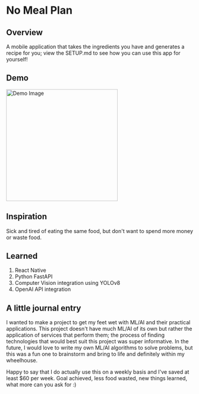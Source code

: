 # No Meal Plan

## Overview
A mobile application that takes the ingredients you have and generates a recipe for you; view the SETUP.md to see how you can use this app for yourself!

## Demo
<img src="https://github.com/user-attachments/assets/9329d85c-747b-4283-9a9f-5c6887d1deea" alt="Demo Image" width="300">

## Inspiration
Sick and tired of eating the same food, but don't want to spend more money or waste food.

## Learned
1. React Native
2. Python FastAPI
3. Computer Vision integration using YOLOv8
4. OpenAI API integration

## A little journal entry
I wanted to make a project to get my feet wet with ML/AI and their practical applications. This project doesn't have much ML/AI of its own but rather the application of services that perform them; the process of finding technologies that would best suit this project was super informative. In the future, I would love to write my own ML/AI algorithms to solve problems, but this was a fun one to brainstorm and bring to life and definitely within my wheelhouse.

Happy to say that I do actually use this on a weekly basis and I've saved at least $60 per week. Goal achieved, less food wasted, new things learned, what more can you ask for :)
